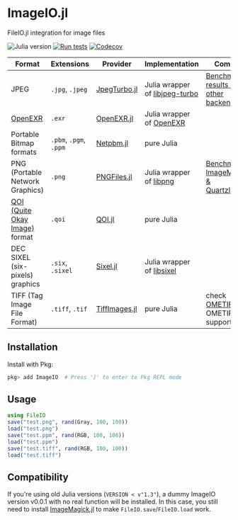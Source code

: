 # ImageIO.jl

FileIO.jl integration for image files

![Julia version](https://img.shields.io/badge/julia-%3E%3D%201.6-blue)
[![Run tests](https://github.com/JuliaIO/ImageIO.jl/actions/workflows/test.yml/badge.svg)](https://github.com/JuliaIO/ImageIO.jl/actions/workflows/test.yml)
[![Codecov](https://codecov.io/gh/JuliaIO/ImageIO.jl/branch/master/graph/badge.svg)](https://codecov.io/gh/JuliaIO/ImageIO.jl)

| Format | Extensions | Provider | Implementation | Comment |
| ------- | ---------- | -------- | ---- | ----------- |
| JPEG | `.jpg`, `.jpeg` | [JpegTurbo.jl](https://github.com/johnnychen94/JpegTurbo.jl) | Julia wrapper of [libjpeg-turbo](https://github.com/libjpeg-turbo/libjpeg-turbo) | [Benchmark results against other backends](https://github.com/johnnychen94/JpegTurbo.jl/issues/15) |
| [OpenEXR](https://www.openexr.com/) | `.exr` | [OpenEXR.jl](https://github.com/twadleigh/OpenEXR.jl) | Julia wrapper of [OpenEXR](https://github.com/AcademySoftwareFoundation/openexr) | |
| Portable Bitmap formats | `.pbm`, `.pgm`, `.ppm` | [Netpbm.jl](https://github.com/JuliaIO/Netpbm.jl) | pure Julia | |
| PNG (Portable Network Graphics) | `.png` | [PNGFiles.jl](https://github.com/JuliaIO/PNGFiles.jl) | Julia wrapper of [libpng](https://github.com/glennrp/libpng) | [Benchmark vs. ImageMagick & QuartzImageIO](https://github.com/JuliaIO/PNGFiles.jl/issues/1#issuecomment-586749654) |
| [QOI (Quite Okay Image)](https://qoiformat.org/) format | `.qoi` | [QOI.jl](https://github.com/KristofferC/QOI.jl) | pure Julia | |
| DEC SIXEL (six-pixels) graphics | `.six`, `.sixel` | [Sixel.jl](https://github.com/johnnychen94/Sixel.jl) | Julia wrapper of [libsixel](https://github.com/libsixel/libsixel) | |
| TIFF (Tag Image File Format) | `.tiff`, `.tif` | [TiffImages.jl](https://github.com/tlnagy/TiffImages.jl) | pure Julia | check [OMETIFF.jl](https://github.com/tlnagy/OMETIFF.jl) for OMETIFF support |


## Installation

Install with Pkg:

```jl
pkg> add ImageIO  # Press ']' to enter te Pkg REPL mode
```

## Usage

```jl
using FileIO
save("test.png", rand(Gray, 100, 100))
load("test.png")
save("test.ppm", rand(RGB, 100, 100))
load("test.ppm")
save("test.tiff", rand(RGB, 100, 100))
load("test.tiff")
```

## Compatibility

If you're using old Julia versions (`VERSION < v"1.3"`), a dummy ImageIO version v0.0.1 with no real function will be installed.
In this case, you still need to install [ImageMagick.jl] to make `FileIO.save`/`FileIO.load` work.

[ImageMagick.jl]: https://github.com/JuliaIO/ImageMagick.jl
